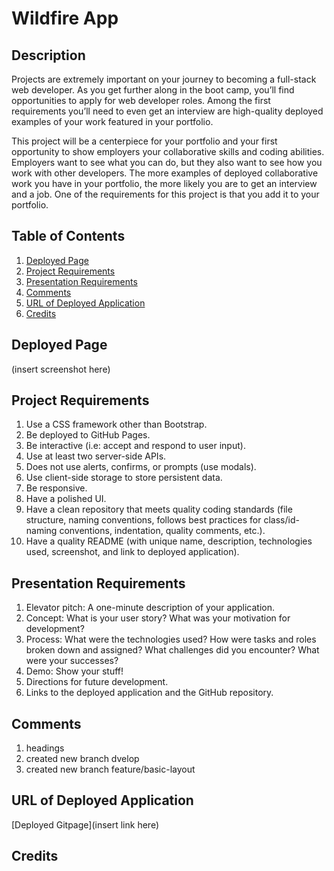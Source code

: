 # Wildfire App

## Description

Projects are extremely important on your journey to becoming a full-stack web developer. As you get further along in the boot camp, you’ll find opportunities to apply for web developer roles. Among the first requirements you’ll need to even get an interview are high-quality deployed examples of your work featured in your portfolio.

This project will be a centerpiece for your portfolio and your first opportunity to show employers your collaborative skills and coding abilities. Employers want to see what you can do, but they also want to see how you work with other developers. The more examples of deployed collaborative work you have in your portfolio, the more likely you are to get an interview and a job. One of the requirements for this project is that you add it to your portfolio.

## Table of Contents

1. [Deployed Page](#deployed-page)
2. [Project Requirements](#project-requirements)
3. [Presentation Requirements](#presentation-requirements)
4. [Comments](#comments)
5. [URL of Deployed Application](#url-of-deployed-application)
6. [Credits](#credits)

## Deployed Page

(insert screenshot here)

## Project Requirements

1. Use a CSS framework other than Bootstrap.
2. Be deployed to GitHub Pages.
3. Be interactive (i.e: accept and respond to user input).
4. Use at least two server-side APIs.
5. Does not use alerts, confirms, or prompts (use modals).
6. Use client-side storage to store persistent data.
7. Be responsive.
8. Have a polished UI.
9. Have a clean repository that meets quality coding standards (file structure, naming conventions, follows best practices for class/id-naming conventions, indentation, quality comments, etc.).
10. Have a quality README (with unique name, description, technologies used, screenshot, and link to deployed application).

## Presentation Requirements

1. Elevator pitch: A one-minute description of your application.
2. Concept: What is your user story? What was your motivation for development?
3. Process: What were the technologies used? How were tasks and roles broken down and assigned? What challenges did you encounter? What were your successes?
4. Demo: Show your stuff!
5. Directions for future development.
6. Links to the deployed application and the GitHub repository.

## Comments 

1. headings
2. created new branch dvelop
3. created new branch feature/basic-layout

## URL of Deployed Application

[Deployed Gitpage](insert link here)

## Credits
